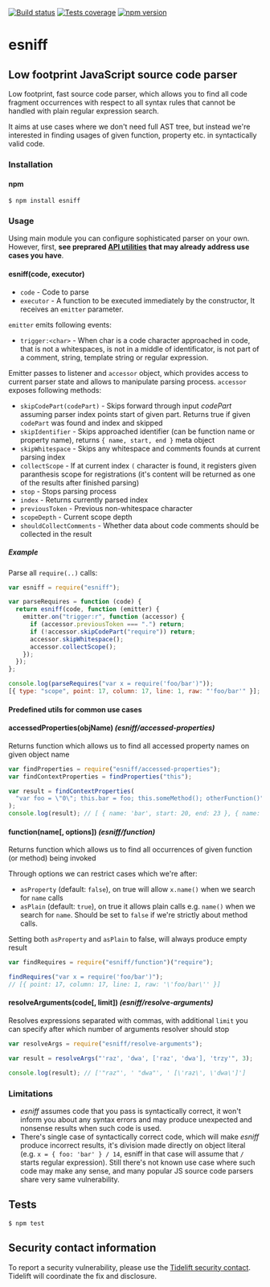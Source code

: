 [![Build status][build-image]][build-url]
[![Tests coverage][cov-image]][cov-url]
[![npm version][npm-image]][npm-url]

# esniff

## Low footprint JavaScript source code parser

Low footprint, fast source code parser, which allows you to find all code fragment occurrences with respect to all syntax rules that cannot be handled with plain regular expression search.

It aims at use cases where we don't need full AST tree, but instead we're interested in finding usages of given function, property etc. in syntactically valid code.

### Installation

#### npm

    $ npm install esniff

### Usage

Using main module you can configure sophisticated parser on your own. However, first, **see preprared [API utilities](#API) that may already address use cases you have**.

#### esniff(code, executor)

- `code` - Code to parse
- `executor` - A function to be executed immediately by the constructor, It receives an `emitter` parameter.

`emitter` emits following events:

- `trigger:<char>` - When char is a code character approached in code, that is not a whitespaces, is not in a middle of identificator, is not part of a comment, string, template string or regular expression.

Emitter passes to listener and `accessor` object, which provides access to current parser state and allows to manipulate parsing process. `accessor` exposes following methods:

- `skipCodePart(codePart)` - Skips forward through input _codePart_ assuming parser index points start of given part. Returns true if given `codePart` was found and index and skipped
- `skipIdentifier` - Skips approached identifier (can be function name or property name), returns `{ name, start, end }` meta object
- `skipWhitespace` - Skips any whitespace and comments founds at current parsing index
- `collectScope` - If at current index `(` character is found, it registers given paranthesis scope for registrations (it's content will be returned as one of the results after finished parsing)
- `stop` - Stops parsing process
- `index` - Returns currently parsed index
- `previousToken` - Previous non-whitespace character
- `scopeDepth` - Current scope depth
- `shouldCollectComments` - Whether data about code comments should be collected in the result

##### Example

Parse all `require(..)` calls:

```javascript
var esniff = require("esniff");

var parseRequires = function (code) {
  return esniff(code, function (emitter) {
    emitter.on("trigger:r", function (accessor) {
      if (accessor.previousToken === ".") return;
      if (!accessor.skipCodePart("require")) return;
      accessor.skipWhitespace();
      accessor.collectScope();
    });
  });
};

console.log(parseRequires("var x = require('foo/bar')"));
[{ type: "scope", point: 17, column: 17, line: 1, raw: "'foo/bar'" }];
```

#### Predefined utils for common use cases

#### accessedProperties(objName) _(esniff/accessed-properties)_

Returns function which allows us to find all accessed property names on given object name

```javascript
var findProperties = require("esniff/accessed-properties");
var findContextProperties = findProperties("this");

var result = findContextProperties(
  "var foo = \"0\"; this.bar = foo; this.someMethod(); otherFunction()"
);
console.log(result); // [ { name: 'bar', start: 20, end: 23 }, { name: 'someMethod', start: 36, end: 46 } ]
```

#### function(name[, options]) _(esniff/function)_

Returns function which allows us to find all occurrences of given function (or method) being invoked

Through options we can restrict cases which we're after:

- `asProperty` (default: `false`), on true will allow `x.name()` when we search for `name` calls
- `asPlain` (default: `true`), on true it allows plain calls e.g. `name()` when we search for `name`. Should be set to `false` if we're strictly about method calls.

Setting both `asProperty` and `asPlain` to false, will always produce empty result

```javascript
var findRequires = require("esniff/function")("require");

findRequires("var x = require('foo/bar')");
// [{ point: 17, column: 17, line: 1, raw: '\'foo/bar\'' }]
```

#### resolveArguments(code[, limit]) _(esniff/resolve-arguments)_

Resolves expressions separated with commas, with additional `limit` you can specify after which number of arguments resolver should stop

```javascript
var resolveArgs = require("esniff/resolve-arguments");

var result = resolveArgs("'raz', 'dwa', ['raz', 'dwa'], 'trzy'", 3);

console.log(result); // ['"raz"', ' "dwa"', ' [\'raz\', \'dwa\']']
```

### Limitations

- _esniff_ assumes code that you pass is syntactically correct, it won't inform you about any syntax errors and may produce unexpected and nonsense results when such code is used.
- There's single case of syntactically correct code, which will make _esniff_ produce incorrect results, it's division made directly on object literal (e.g. `x = { foo: 'bar' } / 14`, esniff in that case will assume that `/` starts regular expression). Still there's not known use case where such code may make any sense, and many popular JS source code parsers share very same vulnerability.

## Tests

    $ npm test

## Security contact information

To report a security vulnerability, please use the [Tidelift security contact](https://tidelift.com/security). Tidelift will coordinate the fix and disclosure.

[build-image]: https://github.com/medikoo/esniff/workflows/Integrate/badge.svg
[build-url]: https://github.com/medikoo/esniff/actions?query=workflow%3AIntegrate
[cov-image]: https://img.shields.io/codecov/c/github/medikoo/esniff.svg
[cov-url]: https://codecov.io/gh/medikoo/esniff
[npm-image]: https://img.shields.io/npm/v/esniff.svg
[npm-url]: https://www.npmjs.com/package/esniff
